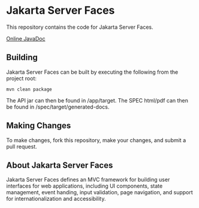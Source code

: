 # Jakarta Server Faces

This repository contains the code for Jakarta Server Faces.

[Online JavaDoc](https://javadoc.io/doc/jakarta.faces/jakarta.faces-api)

Building
--------

Jakarta Server Faces can be built by executing the following from the project root:

``mvn clean package``

The API jar can then be found in /app/target.
The SPEC html/pdf can then be found in /spec/target/generated-docs.


Making Changes
--------------

To make changes, fork this repository, make your changes, and submit a pull request.

About Jakarta Server Faces
-------------

Jakarta Server Faces defines an MVC framework for building user interfaces for web applications, 
including UI components, state management, event handing, input validation, page navigation, and 
support for internationalization and accessibility.
